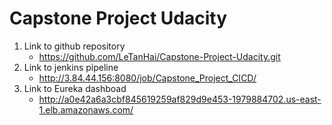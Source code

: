 # Capstone Project Udacity
1. Link to github repository
    * https://github.com/LeTanHai/Capstone-Project-Udacity.git
2. Link to jenkins pipeline
    * http://3.84.44.156:8080/job/Capstone_Project_CICD/
3. Link to Eureka dashboad
    * http://a0e42a6a3cbf845619259af829d9e453-1979884702.us-east-1.elb.amazonaws.com/